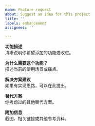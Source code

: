```yaml
---
name: Feature request
about: Suggest an idea for this project
title: ''
labels: enhancement
assignees: ''

---
```


**功能描述**  
清晰说明你希望添加的功能或改进。

**为什么需要这个功能？**  
描述当前的使用场景或痛点。

**解决方案建议**  
如果有实现思路，可以在此提出。

**替代方案**  
你考虑过的其他替代方案。

**附加信息**  
截图、相关链接或其他参考资料。
